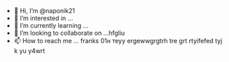 - 👋 Hi, I’m @naponik21
- 👀 I’m interested in ...
- 🌱 I’m currently learning ...
- 💞️ I’m looking to collaborate on ...hfgliu 
- 📫 How to reach me ... franks 01н теуy  ergewwgrgtrh tre
grt rtyifefed tyj k yu y4wrt
<!---jfg
naponik21/naponik21 is a ✨ special ✨ repository because its `README.md` (this file) appears on your GitHub profile.
You can click the Preview link to take a look at your changes.
--->
